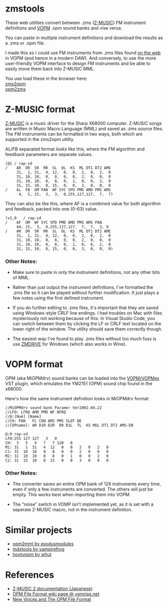 # zmstools

These web utilities convert between .zms ([Z-MUSIC](https://web.archive.org/web/20240126144946/http://www.z-z-z.jp/zmusic/)) FM instrument definitions and [VOPM](http://picopicose.com/software.html) .opm sound banks and vise versa. 

You can paste in multiple instrument definitions and download the results as a .zms or .opm file. 

I made this so I could use FM instruments from .zms files found [on the web](http://most.bigmoney.biz/g0org/music/?cat=50&paged=4) in VOPM (and hence in a modern DAW). And conversely, to use the more user-friendly VOPM interface to design FM instruments and be able to easily move them back into Z-MUSIC MML.

You use load these in the browser here:    
[zms2opm](https://mattkuebrich.com/zmstools/zms2opm.html)   
[opm2zms](https://mattkuebrich.com/zmstools/opm2zms.html)

# Z-MUSIC format

[Z-MUSIC](https://web.archive.org/web/20240126144946/http://www.z-z-z.jp/zmusic/) is a music driver for the Sharp X68000 computer. Z-MUSIC songs are written in Music Macro Language (MML) and saved as .zms source files. The FM instruments can be formatted in two ways, both which are supported in the zms2opm utility. 

AL/FB separated format looks like this, where the FM algorithm and feedback parameters are separate values.

```
(@1	/ rap-sd
/	 AR  DR  SR  RR  SL  OL  KS  ML DT1 DT2 AME
	 31,  1, 31,  4, 12,  0,  0,  2,  0,  2,  0
	 31, 10, 10,  8,  8,  0,  0,  2,  0,  0,  0
	 31, 10, 10,  8,  8,  0,  1,  0,  0,  2,  0
	 31, 15, 10,  8, 15,  0,  0,  3,  0,  0,  0
/	 AL  FB  OM PAN  WF SYC SPD PMD AMD PMS AMS
	  4,  5, 15,  3,  3,  0,255,127,127,  7,  7)
```

They can also be like this, where AF is a combined value for both algorithm and feedback, packed into one (0-63) value. 

```
(v1,0	/ rap-sd
/	 AF  OM  WF SYC SPD PMD AMD PMS AMS PAN
	 44, 15,  3,  0,255,127,127,  7,  7,  3, 0
/	 AR  DR  SR  RR  SL  OL  KS  ML DT1 DT2 AME
	 31,  1, 31,  4, 12,  0,  0,  2,  0,  2,  0
	 31, 10, 10,  8,  8,  0,  0,  2,  0,  0,  0
	 31, 10, 10,  8,  8,  0,  1,  0,  0,  2,  0
	 31, 15, 10,  8, 15,  0,  0,  3,  0,  0,  0)
```

### Other Notes: 
* Make sure to paste in only the instrument definitions, not any other bits of MML.

* Rather than just output the instrument definitions, I've formatted the .zms file so it can be played without further modification. It just plays a few notes using the first defined instrument.

* If you do further editing to .zms files, it's important that they are saved using Windows-style CRLF line endings. I had troubles on Mac with files mysteriously not working because of this. In Visual Studio Code, you can switch between them by clicking the LF or CRLF text located on the lower right of the window. The utility should save them correctly though.

* The easiest way I've found to play .zms files without too much fuss is use [ZMDRIVE](https://t.co/ovnG4JLugE) for Windows (which also works in Wine).

# VOPM format

OPM (aka MiOPMdrv) sound banks can be loaded into the [VOPM/VOPMex](http://picopicose.com/software.html) VST plugin, which emulates the YM2151 (OPM) sound chip found in the x68000. 

 Here's how the same instrument definition looks in MiOPMdrv format:

 ```
//MiOPMdrv sound bank Paramer Ver2002.04.22 
//LFO: LFRQ AMD PMD WF NFRQ
//@:[Num] [Name]
//CH: PAN	FL CON AMS PMS SLOT NE
//[OPname]: AR D1R D2R	RR D1L	TL	KS MUL DT1 DT2 AMS-EN

@:0 rap-sd
LFO:255 127 127   3   0
CH:  3   5   4   7   7 120   0
M1: 31   1  31   4  12   0   0   2   0   2   0
C1: 31  10  10   8   8   0   0   2   0   0   0
M2: 31  10  10   8   8   0   1   0   0   2   0
C2: 31  15  10   8  15   0   0   3   0   0   0
```

### Other Notes:

* The converter saves an entire OPM bank of 128 instruments every time, even if only a few instruments are converted. The others will just be empty. This works best when importing them into VOPM.

* The "noise" switch in VOMP isn't implemented yet, as it is set with a seperate Z-MUSIC macro, not in the instrument definition.

# Similar projects
* [opm2mml by exodusmodules](https://nfggames.com/forum2/index.php?topic=5992.0)
* [mdxtools by vampirefrog](https://github.com/vampirefrog/mdxtools)
* [hootvopm by whut](https://git.lain.church/whut/hootvopm)

# References
* [Z-MUSIC 2 documentation (Japanese)](https://nfggames.com/X68000/Documentation/Zmusic/zmusic2.txt)
* [OPM File Format wiki page @ vgmrips.net](https://vgmrips.net/wiki/OPM_File_Format)
* [New Voices and The OPM File Format](https://www.aidanlawrence.com/mega-midi-a-playable-version-of-my-hardware-sega-genesis-synth/#opmformat)



